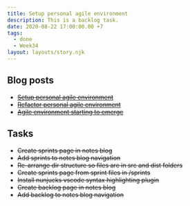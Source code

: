 ```yaml
---
title: Setup personal agile environment
description: This is a backlog task.
date: 2020-08-22 17:00:00.00 +7
tags:
  - done
  - Week34
layout: layouts/story.njk
---
```


## Blog posts

- ~~[Setup personal agile environment](/posts/setup-personal-agile-environment)~~
- ~~[Refactor personal agile environment](/posts/refactor-basic-personal-agile-environment)~~
- ~~[Agile environment starting to emerge](/posts/agile-environment-starting-to-emerge)~~

## Tasks

- ~~Create sprints page in notes blog~~
- ~~Add sprints to notes blog navigation~~
- ~~Re-arrange dir structure so files are in src and dist folders~~
- ~~Create sprints page from sprint files in /sprints~~
- ~~Install nunjucks vscode syntax highlighting plugin~~
- ~~Create backlog page in notes blog~~
- ~~Add backlog to notes blog navigation~~


